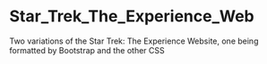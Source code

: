 # Star_Trek_The_Experience_Web
Two variations of the Star Trek: The Experience Website, one being formatted by Bootstrap and the other CSS
